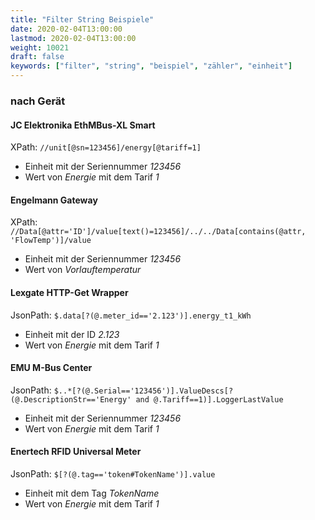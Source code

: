 ```yaml
---
title: "Filter String Beispiele"
date: 2020-02-04T13:00:00
lastmod: 2020-02-04T13:00:00
weight: 10021
draft: false
keywords: ["filter", "string", "beispiel", "zähler", "einheit"]
---
```


### nach Gerät

#### JC Elektronika EthMBus-XL Smart

XPath: `//unit[@sn=123456]/energy[@tariff=1]`

* Einheit mit der Seriennummer *123456*
* Wert von *Energie* mit dem Tarif *1*

#### Engelmann Gateway

XPath: `//Data[@attr='ID']/value[text()=123456]/../../Data[contains(@attr, 'FlowTemp')]/value`

* Einheit mit der Seriennummer *123456*
* Wert von *Vorlauftemperatur*

#### Lexgate HTTP-Get Wrapper

JsonPath: `$.data[?(@.meter_id=='2.123')].energy_t1_kWh`
* Einheit mit der ID *2.123*
* Wert von *Energie* mit dem Tarif *1*

#### EMU M-Bus Center

JsonPath: `$..*[?(@.Serial=='123456')].ValueDescs[?(@.DescriptionStr=='Energy' and @.Tariff==1)].LoggerLastValue`

* Einheit mit der Seriennummer *123456*
* Wert von *Energie* mit dem Tarif *1*

#### Enertech RFID Universal Meter

JsonPath: `$[?(@.tag=='token#TokenName')].value`

* Einheit mit dem Tag *TokenName*
* Wert von *Energie* mit dem Tarif *1*
